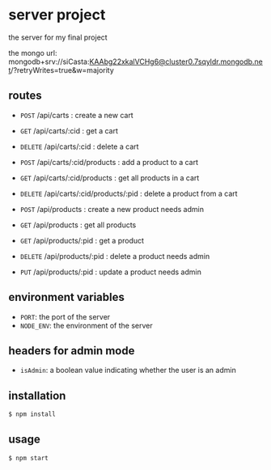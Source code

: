 # server project

the server for my final project

the mongo url: mongodb+srv://siCasta:KAAbg22xkalVCHg6@cluster0.7sqyldr.mongodb.net/?retryWrites=true&w=majority

## routes

- `POST` /api/carts : create a new cart
- `GET` /api/carts/:cid : get a cart
- `DELETE` /api/carts/:cid : delete a cart
- `POST` /api/carts/:cid/products : add a product to a cart
- `GET` /api/carts/:cid/products : get all products in a cart
- `DELETE` /api/carts/:cid/products/:pid : delete a product from a cart

- `POST` /api/products : create a new product needs admin
- `GET` /api/products : get all products
- `GET` /api/products/:pid : get a product
- `DELETE` /api/products/:pid : delete a product needs admin
- `PUT` /api/products/:pid : update a product needs admin

## environment variables

- `PORT`: the port of the server
- `NODE_ENV`: the environment of the server

## headers for admin mode

- `isAdmin`: a boolean value indicating whether the user is an admin

## installation

```bash
$ npm install
```

## usage

```bash
$ npm start
```